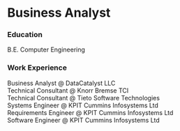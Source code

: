 # Business Analyst

### Education
B.E. Computer Engineering

### Work Experience
Business Analyst @ DataCatalyst LLC<br>
Technical Consultant @ Knorr Bremse TCI<br>
Technical Consultant @ Tieto Software Technologies<br>
Systems Engineer @ KPIT Cummins Infosystems Ltd<br>
Requirements Engineer @ KPIT Cummins Infosystems Ltd<br>
Software Engineer @ KPIT Cummins Infosystems Ltd

